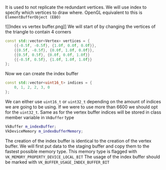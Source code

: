 It is used to not replicate the redundant vertices. We will use index to specify which vertices to draw where. OpenGL equivalent to this is `ElementBufferObject (EBO)` 

![[Index vs vertex buffer.png]]
We will start of by changing the vertices of the triangle to contain 4 corners 

```c++
const std::vector<Vertex> vertices = {  
    {{-0.5f, -0.5f}, {1.0f, 0.0f, 0.0f}},  
    {{0.5f, -0.5f}, {0.0f, 1.0f, 0.0f}},  
    {{0.5f, 0.5f}, {0.0f, 0.0f, 1.0f}}  
    {{-0.5f, 0.5f}, {1.0f, 1.0f, 1.0f}}  
};
```

Now we can create the index buffer

```c++
const std::vector<uint16_t> indices = {  
    0, 1, 2, 2, 3, 0  
};
```

We can either use `uint16_t` or `uint32_t` depending on the amount of indices we are going to be using. If we were to use more than 6600 we should opt for the `uint32_t`. Same as for the vertex buffer indices will be stored in class member variable in `VkBuffer` type

```c++
VkBuffer m_indexBuffer;  
VkDeviceMemory m_indexBufferMemory;
```

The creation of the index buffer is identical to the creation of the vertex buffer. We will first put data to the staging buffer and copy them to the fastest possible memory type. This memory type is flagged with `VK_MEMORY_PROPERTY_DEVICE_LOCAL_BIT`
The usage of the index buffer should be marked with `VK_BUFFER_USAGE_INDEX_BUFFER_BIT`